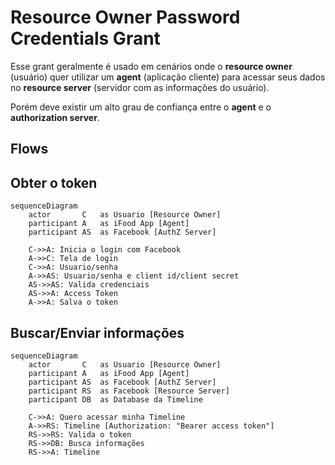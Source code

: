 # Resource Owner Password Credentials Grant

Esse grant geralmente é usado em cenários onde o **resource owner** (usuário) quer utilizar um **agent** (aplicação cliente) 
para acessar seus dados no **resource server** (servidor com as informações do usuário).

Porém deve existir um alto grau de confiança entre o **agent** e o **authorization server**.

## Flows

## Obter o token
```mermaid
sequenceDiagram
    actor       C   as Usuario [Resource Owner]
    participant A   as iFood App [Agent]
    participant AS  as Facebook [AuthZ Server]

    C->>A: Inicia o login com Facebook
    A->>C: Tela de login
    C->>A: Usuario/senha
    A->>AS: Usuario/senha e client id/client secret
    AS->>AS: Valida credenciais
    AS->>A: Access Token     
    A->>A: Salva o token     
```

## Buscar/Enviar informações
```mermaid
sequenceDiagram
    actor       C   as Usuario [Resource Owner]
    participant A   as iFood App [Agent]
    participant AS  as Facebook [AuthZ Server]
    participant RS  as Facebook [Resource Server]
    participant DB  as Database da Timeline
    
    C->>A: Quero acessar minha Timeline
    A->>RS: Timeline [Authorization: "Bearer access token"]
    RS->>RS: Valida o token
    RS->>DB: Busca informações
    RS->>A: Timeline
  
```
